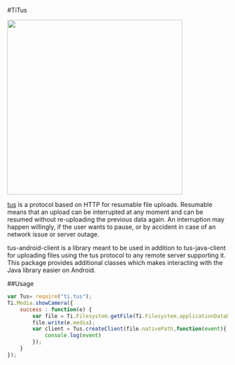#TiTus

<img width=400 src="http://tus.io/assets/img/tus1.png" />


[tus](http://tus.io) is a protocol based on HTTP for resumable file uploads. Resumable means that an upload can be interrupted at any moment and can be resumed without re-uploading the previous data again. An interruption may happen willingly, if the user wants to pause, or by accident in case of an network issue or server outage.

tus-android-client is a library meant to be used in addition to tus-java-client for uploading files using the tus protocol to any remote server supporting it. This package provides additional classes which makes interacting with the Java library easier on Android.


##Usage
```javascript
var Tus= require("ti.tus");
Ti.Media.showCamera({
	success : function(e) {
		var file = Ti.Filesystem.getFile(Ti.Filesystem.applicationDataDirectory, "myPhoto");
		file.write(e.media);
		var client = Tus.createClient(file.nativePath,function(event){
			console.log(event)
		});
	}
});


```